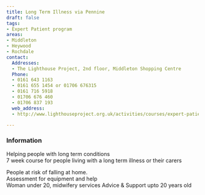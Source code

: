 ```yaml
---
title: Long Term Illness via Pennine
draft: false
tags:
- Expert Patient program
areas:
- Middleton
- Heywood
- Rochdale
contact:
  Addresses:
  - The Lighthouse Project, 2nd floor, Middleton Shopping Centre
  Phone:
  - 0161 643 1163
  - 0161 655 1454 or 01706 676315
  - 0161 716 5918
  - 01706 676 460
  - 01706 837 193
  web_address:
  - http://www.lighthouseproject.org.uk/activities/courses/expert-patient-programme/

---
```


### Information
Helping people with long term conditions  
7 week course for people living with a long term 
illness or their carers

People at risk of falling at home.   
Assessment for equipment and help  
Woman under 20, midwifery services
Advice & Support upto 20 years old